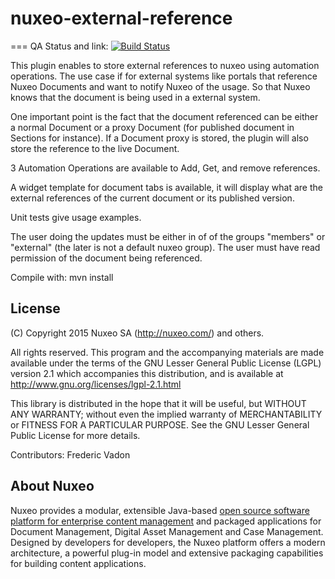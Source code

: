 # nuxeo-external-reference
===
QA Status and link: [![Build Status](https://qa.nuxeo.org/jenkins/buildStatus/icon?job=Sandbox/sandbox_nuxeo-external-reference-master)](https://qa.nuxeo.org/jenkins/job/Sandbox/job/sandbox_nuxeo-external-reference-master/)


This plugin enables to store external references to nuxeo using automation operations. The use case if for external systems like portals that reference Nuxeo Documents and want to notify Nuxeo of the usage. So that Nuxeo knows that the document is being used in a external system.

One important point is the fact that the document referenced can be either a normal Document or a proxy Document (for published document in Sections for instance). If a Document proxy is stored, the plugin will also store the reference to the live Document.

3 Automation Operations are available to Add, Get, and remove references.

A widget template for document tabs is available, it will display what are the external references of the current document or its published version.

Unit tests give usage examples.

The user doing the updates must be either in of of the groups "members" or "external" (the later is not a default nuxeo group). The user must have read permission of the document being referenced.


Compile with: mvn install




## License
(C) Copyright 2015 Nuxeo SA (http://nuxeo.com/) and others.

All rights reserved. This program and the accompanying materials
are made available under the terms of the GNU Lesser General Public License
(LGPL) version 2.1 which accompanies this distribution, and is available at
http://www.gnu.org/licenses/lgpl-2.1.html

This library is distributed in the hope that it will be useful,
but WITHOUT ANY WARRANTY; without even the implied warranty of
MERCHANTABILITY or FITNESS FOR A PARTICULAR PURPOSE. See the GNU
Lesser General Public License for more details.

Contributors:
Frederic Vadon 

## About Nuxeo

Nuxeo provides a modular, extensible Java-based [open source software platform for enterprise content management](http://www.nuxeo.com) and packaged applications for Document Management, Digital Asset Management and Case Management. Designed by developers for developers, the Nuxeo platform offers a modern architecture, a powerful plug-in model and extensive packaging capabilities for building content applications.
